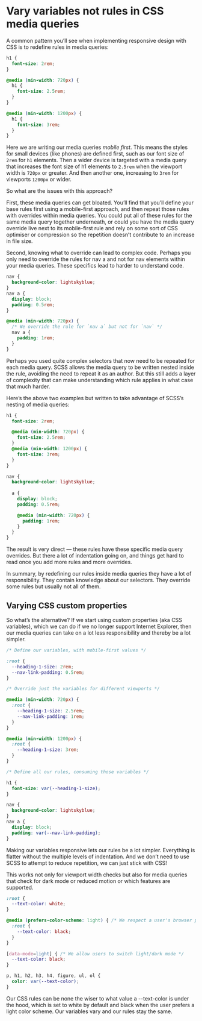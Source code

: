 # Vary variables not rules in CSS media queries

A common pattern you’ll see when implementing responsive design with CSS is to redefine rules in media queries:

```css
h1 {
  font-size: 2rem;
}

@media (min-width: 720px) {
  h1 {
    font-size: 2.5rem;
  }
}

@media (min-width: 1200px) {
  h1 {
    font-size: 3rem;
  }
}
```

Here we are writing our media queries _mobile first_. This means the styles for small devices (like phones) are defined first, such as our font size of `2rem` for `h1` elements. Then a wider device is targeted with a media query that increases the font size of h1 elements to `2.5rem` when the viewport width is `720px` or greater. And then another one, increasing to `3rem` for viewports `1200px` or wider.

So what are the issues with this approach?

First, these media queries can get bloated. You’ll find that you’ll define your base rules first using a mobile-first approach, and then repeat those rules with overrides within media queries. You could put all of these rules for the same media query together underneath, or could you have the media query override live next to its mobile-first rule and rely on some sort of CSS optimiser or compression so the repetition doesn’t contribute to an increase in file size.

Second, knowing what to override can lead to complex code. Perhaps you only need to override the rules for nav a and not for nav elements within your media queries. These specifics lead to harder to understand code.

```css
nav {
  background-color: lightskyblue;
}
nav a {
  display: block;
  padding: 0.5rem;
}

@media (min-width: 720px) {
  /* We override the rule for `nav a` but not for `nav` */
  nav a {
    padding: 1rem;
  }
}
```

Perhaps you used quite complex selectors that now need to be repeated for each media query. SCSS allows the media query to be written nested inside the rule, avoiding the need to repeat it as an author. But this still adds a layer of complexity that can make understanding which rule applies in what case that much harder.

Here’s the above two examples but written to take advantage of SCSS’s nesting of media queries:

```scss
h1 {
  font-size: 2rem;

  @media (min-width: 720px) {
    font-size: 2.5rem;
  }
  @media (min-width: 1200px) {
    font-size: 3rem;
  }
}

nav {
  background-color: lightskyblue;
  
  a {
    display: block;
    padding: 0.5rem;

    @media (min-width: 720px) {
      padding: 1rem;
    }
  }
}
```

The result is very direct — these rules have these specific media query overrides. But there a lot of indentation going on, and things get hard to read once you add more rules and more overrides.

In summary, by redefining our rules inside media queries they have a lot of responsibility. They contain knowledge about our selectors. They override some rules but usually not all of them.

## Varying CSS custom properties

So what’s the alternative? If we start using custom properties (aka CSS variables), which we can do if we no longer support Internet Explorer, then our media queries can take on a lot less responsibility and thereby be a lot simpler.

```css
/* Define our variables, with mobile-first values */

:root {
  --heading-1-size: 2rem;
  --nav-link-padding: 0.5rem;
}

/* Override just the variables for different viewports */

@media (min-width: 720px) {
  :root {
    --heading-1-size: 2.5rem;
    --nav-link-padding: 1rem;
  }
}

@media (min-width: 1200px) {
  :root {
    --heading-1-size: 3rem;
  }
}

/* Define all our rules, consuming those variables */

h1 {
  font-size: var(--heading-1-size);
}

nav {
  background-color: lightskyblue;
}
nav a {
  display: block;
  padding: var(--nav-link-padding);
}
```

Making our variables responsive lets our rules be a lot simpler. Everything is flatter without the multiple levels of indentation. And we don’t need to use SCSS to attempt to reduce repetition, we can just stick with CSS!

This works not only for viewport width checks but also for media queries that check for dark mode or reduced motion or which features are supported.

```css
:root {
  --text-color: white;
}

@media (prefers-color-scheme: light) { /* We respect a user's browser preference */
  :root {
    --text-color: black;
  }
}

[data-mode=light] { /* We allow users to switch light/dark mode */
  --text-color: black;
}

p, h1, h2, h3, h4, figure, ul, ol {
  color: var(--text-color);
}
```

Our CSS rules can be none the wiser to what value a --text-color is under the hood, which is set to white by default and black when the user prefers a light color scheme. Our variables vary and our rules stay the same.
